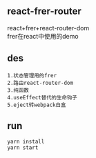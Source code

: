 ## react-frer-router
react+frer+react-router-dom  
frer在react中使用的demo
## des
```
1.状态管理用的frer
2.路由react-router-dom
3.纯函数
4.useEffect替代的生命钩子
5.eject转webpack白盒

```
## run
```
yarn install
yarn start

```
